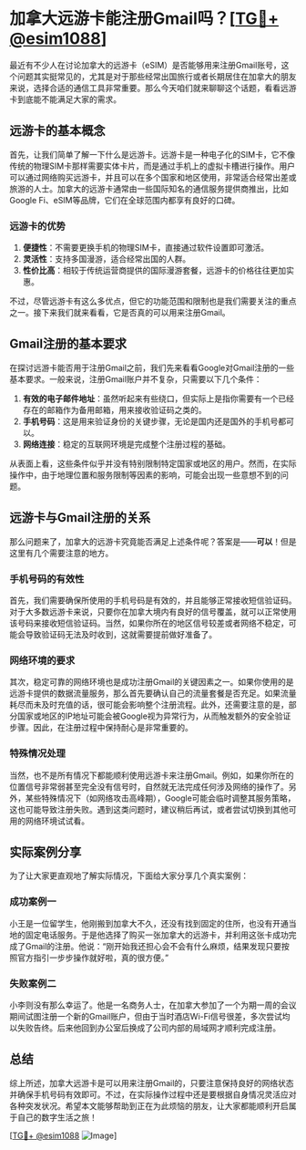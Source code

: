 # 加拿大远游卡能注册Gmail吗？[[TG💪+ @esim1088](https://t.me/s/esim1088)]

最近有不少人在讨论加拿大的远游卡（eSIM）是否能够用来注册Gmail账号，这个问题其实挺常见的，尤其是对于那些经常出国旅行或者长期居住在加拿大的朋友来说，选择合适的通信工具非常重要。那么今天咱们就来聊聊这个话题，看看远游卡到底能不能满足大家的需求。

## 远游卡的基本概念

首先，让我们简单了解一下什么是远游卡。远游卡是一种电子化的SIM卡，它不像传统的物理SIM卡那样需要实体卡片，而是通过手机上的虚拟卡槽进行操作。用户可以通过网络购买远游卡，并且可以在多个国家和地区使用，非常适合经常出差或旅游的人士。加拿大的远游卡通常由一些国际知名的通信服务提供商推出，比如Google Fi、eSIM等品牌，它们在全球范围内都享有良好的口碑。

### 远游卡的优势

1. **便捷性**：不需要更换手机的物理SIM卡，直接通过软件设置即可激活。
2. **灵活性**：支持多国漫游，适合经常出国的人群。
3. **性价比高**：相较于传统运营商提供的国际漫游套餐，远游卡的价格往往更加实惠。

不过，尽管远游卡有这么多优点，但它的功能范围和限制也是我们需要关注的重点之一。接下来我们就来看看，它是否真的可以用来注册Gmail。

## Gmail注册的基本要求

在探讨远游卡能否用于注册Gmail之前，我们先来看看Google对Gmail注册的一些基本要求。一般来说，注册Gmail账户并不复杂，只需要以下几个条件：

1. **有效的电子邮件地址**：虽然听起来有些绕口，但实际上是指你需要有一个已经存在的邮箱作为备用邮箱，用来接收验证码之类的。
2. **手机号码**：这是用来验证身份的关键步骤，无论是国内还是国外的手机号都可以。
3. **网络连接**：稳定的互联网环境是完成整个注册过程的基础。

从表面上看，这些条件似乎并没有特别限制特定国家或地区的用户。然而，在实际操作中，由于地理位置和服务限制等因素的影响，可能会出现一些意想不到的问题。

## 远游卡与Gmail注册的关系

那么问题来了，加拿大的远游卡究竟能否满足上述条件呢？答案是——**可以**！但是这里有几个需要注意的地方。

### 手机号码的有效性

首先，我们需要确保所使用的手机号码是有效的，并且能够正常接收短信验证码。对于大多数远游卡来说，只要你在加拿大境内有良好的信号覆盖，就可以正常使用该号码来接收短信验证码。当然，如果你所在的地区信号较差或者网络不稳定，可能会导致验证码无法及时收到，这就需要提前做好准备了。

### 网络环境的要求

其次，稳定可靠的网络环境也是成功注册Gmail的关键因素之一。如果你使用的是远游卡提供的数据流量服务，那么首先要确认自己的流量套餐是否充足。如果流量耗尽而未及时充值的话，很可能会影响整个注册流程。此外，还需要注意的是，部分国家或地区的IP地址可能会被Google视为异常行为，从而触发额外的安全验证步骤。因此，在注册过程中保持耐心是非常重要的。

### 特殊情况处理

当然，也不是所有情况下都能顺利使用远游卡来注册Gmail。例如，如果你所在的位置信号非常弱甚至完全没有信号时，自然就无法完成任何涉及网络的操作了。另外，某些特殊情况下（如网络攻击高峰期），Google可能会临时调整其服务策略，这也可能导致注册失败。遇到这类问题时，建议稍后再试，或者尝试切换到其他可用的网络环境试试看。

## 实际案例分享

为了让大家更直观地了解实际情况，下面给大家分享几个真实案例：

### 成功案例一

小王是一位留学生，他刚搬到加拿大不久，还没有找到固定的住所，也没有开通当地的固定电话服务。于是他选择了购买一张加拿大的远游卡，并利用这张卡成功完成了Gmail的注册。他说：“刚开始我还担心会不会有什么麻烦，结果发现只要按照官方指引一步步操作就好啦，真的很方便。”

### 失败案例二

小李则没有那么幸运了。他是一名商务人士，在加拿大参加了一个为期一周的会议期间试图注册一个新的Gmail账户，但由于当时酒店Wi-Fi信号很差，多次尝试均以失败告终。后来他回到办公室后换成了公司内部的局域网才顺利完成注册。

## 总结

综上所述，加拿大远游卡是可以用来注册Gmail的，只要注意保持良好的网络状态并确保手机号码有效即可。不过，在实际操作过程中还是要根据自身情况灵活应对各种突发状况。希望本文能够帮助到正在为此烦恼的朋友，让大家都能顺利开启属于自己的数字生活之旅！

[[TG💪+ @esim1088](https://t.me/s/esim1088) ![Image](https://i.postimg.cc/4NQfJmqS/Snipaste-2025-05-13-00-14-12.png)]